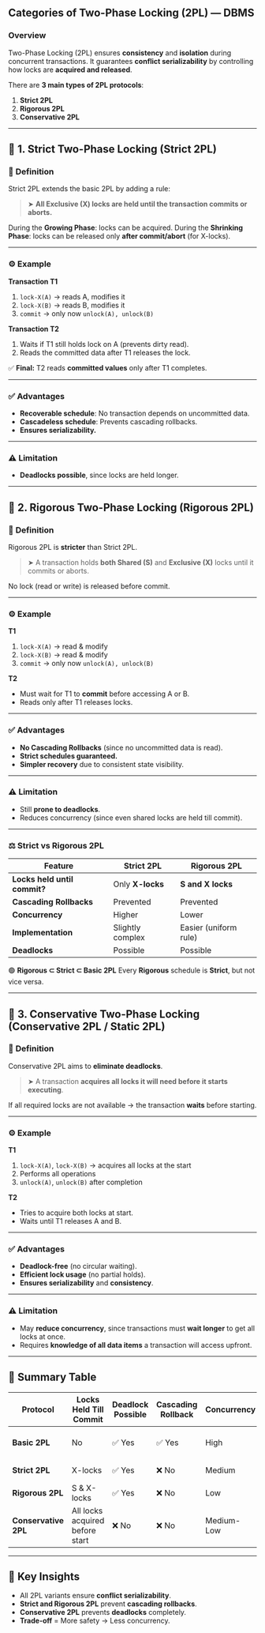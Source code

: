 ## **Categories of Two-Phase Locking (2PL) — DBMS**

### **Overview**

Two-Phase Locking (2PL) ensures **consistency** and **isolation** during concurrent transactions.
It guarantees **conflict serializability** by controlling how locks are **acquired and released**.

There are **3 main types of 2PL protocols**:

1. **Strict 2PL**
2. **Rigorous 2PL**
3. **Conservative 2PL**

---

## 🔸 1. **Strict Two-Phase Locking (Strict 2PL)**

### 🧠 **Definition**

Strict 2PL extends the basic 2PL by adding a rule:

> ➤ **All Exclusive (X) locks are held until the transaction commits or aborts.**

During the **Growing Phase**: locks can be acquired.
During the **Shrinking Phase**: locks can be released only **after commit/abort** (for X-locks).

---

### ⚙️ **Example**

**Transaction T1**

1. `lock-X(A)` → reads A, modifies it
2. `lock-X(B)` → reads B, modifies it
3. `commit` → only now `unlock(A), unlock(B)`

**Transaction T2**

1. Waits if T1 still holds lock on A (prevents dirty read).
2. Reads the committed data after T1 releases the lock.

✅ **Final:**
T2 reads **committed values** only after T1 completes.

---

### ✅ **Advantages**

* **Recoverable schedule**: No transaction depends on uncommitted data.
* **Cascadeless schedule**: Prevents cascading rollbacks.
* **Ensures serializability.**

---

### ⚠️ **Limitation**

* **Deadlocks possible**, since locks are held longer.

---

## 🔸 2. **Rigorous Two-Phase Locking (Rigorous 2PL)**

### 🧠 **Definition**

Rigorous 2PL is **stricter** than Strict 2PL.

> ➤ A transaction holds **both Shared (S)** and **Exclusive (X)** locks until it commits or aborts.

No lock (read or write) is released before commit.

---

### ⚙️ **Example**

**T1**

1. `lock-X(A)` → read & modify
2. `lock-X(B)` → read & modify
3. `commit` → only now `unlock(A), unlock(B)`

**T2**

* Must wait for T1 to **commit** before accessing A or B.
* Reads only after T1 releases locks.

---

### ✅ **Advantages**

* **No Cascading Rollbacks** (since no uncommitted data is read).
* **Strict schedules guaranteed.**
* **Simpler recovery** due to consistent state visibility.

---

### ⚠️ **Limitation**

* Still **prone to deadlocks**.
* Reduces concurrency (since even shared locks are held till commit).

---

### ⚖️ **Strict vs Rigorous 2PL**

| Feature                      | Strict 2PL       | Rigorous 2PL          |
| ---------------------------- | ---------------- | --------------------- |
| **Locks held until commit?** | Only **X-locks** | **S and X locks**     |
| **Cascading Rollbacks**      | Prevented        | Prevented             |
| **Concurrency**              | Higher           | Lower                 |
| **Implementation**           | Slightly complex | Easier (uniform rule) |
| **Deadlocks**                | Possible         | Possible              |

🟢 **Rigorous ⊂ Strict ⊂ Basic 2PL**
Every **Rigorous** schedule is **Strict**, but not vice versa.

---

## 🔸 3. **Conservative Two-Phase Locking (Conservative 2PL / Static 2PL)**

### 🧠 **Definition**

Conservative 2PL aims to **eliminate deadlocks**.

> ➤ A transaction **acquires all locks it will need before it starts executing**.

If all required locks are not available → the transaction **waits** before starting.

---

### ⚙️ **Example**

**T1**

1. `lock-X(A)`, `lock-X(B)` → acquires all locks at the start
2. Performs all operations
3. `unlock(A)`, `unlock(B)` after completion

**T2**

* Tries to acquire both locks at start.
* Waits until T1 releases A and B.

---

### ✅ **Advantages**

* **Deadlock-free** (no circular waiting).
* **Efficient lock usage** (no partial holds).
* **Ensures serializability** and **consistency**.

---

### ⚠️ **Limitation**

* May **reduce concurrency**, since transactions must **wait longer** to get all locks at once.
* Requires **knowledge of all data items** a transaction will access upfront.

---

## 🧭 **Summary Table**

| Protocol             | Locks Held Till Commit          | Deadlock Possible | Cascading Rollback | Concurrency | Notes                        |
| -------------------- | ------------------------------- | ----------------- | ------------------ | ----------- | ---------------------------- |
| **Basic 2PL**        | No                              | ✅ Yes             | ✅ Yes              | High        | Only ensures serializability |
| **Strict 2PL**       | X-locks                         | ✅ Yes             | ❌ No               | Medium      | Commonly used                |
| **Rigorous 2PL**     | S & X-locks                     | ✅ Yes             | ❌ No               | Low         | Strongest guarantee          |
| **Conservative 2PL** | All locks acquired before start | ❌ No              | ❌ No               | Medium-Low  | Deadlock-free                |

---

## 🧩 **Key Insights**

* All 2PL variants ensure **conflict serializability**.
* **Strict and Rigorous 2PL** prevent **cascading rollbacks**.
* **Conservative 2PL** prevents **deadlocks** completely.
* **Trade-off** = More safety → Less concurrency.
